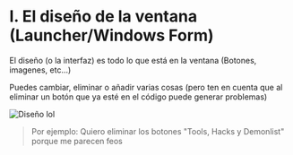 # I. El diseño de la ventana (Launcher/Windows Form)

El diseño (o la interfaz) es todo lo que está en la ventana (Botones, imagenes, etc...)

Puedes cambiar, eliminar o añadir varias cosas (pero ten en cuenta que al eliminar un botón que ya esté en el código puede generar problemas)

![Diseño lol](http://elparaguasgdpsx.141412.xyz/gifs/gif3.gif)

> Por ejemplo: Quiero eliminar los botones "Tools, Hacks y Demonlist" porque me parecen feos
